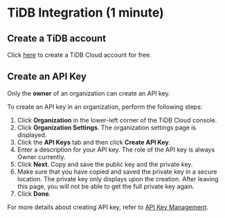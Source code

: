 
# TiDB Integration (1 minute)

## Create a TiDB account

Click [here](https://tidbcloud.com/free-trial) to create a TiDB Cloud account for free.

## Create an API Key

Only the **owner** of an organization can create an API key.

To create an API key in an organization, perform the following steps:

1. Click **Organization** in the lower-left corner of the TiDB Cloud console.
2. Click **Organization Settings**. The organization settings page is displayed.
3. Click the **API Keys** tab and then click **Create API Key**.
4. Enter a description for your API key. The role of the API key is always Owner currently.
5. Click **Next**. Copy and save the public key and the private key.
6. Make sure that you have copied and saved the private key in a secure location. The private key only displays upon the creation. After leaving this page, you will not be able to get the full private key again.
7. Click **Done**.

For more details about creating API key, refer to [API Key Management](https://docs.pingcap.com/tidbcloud/api/v1beta#section/Authentication/API-key-management).

